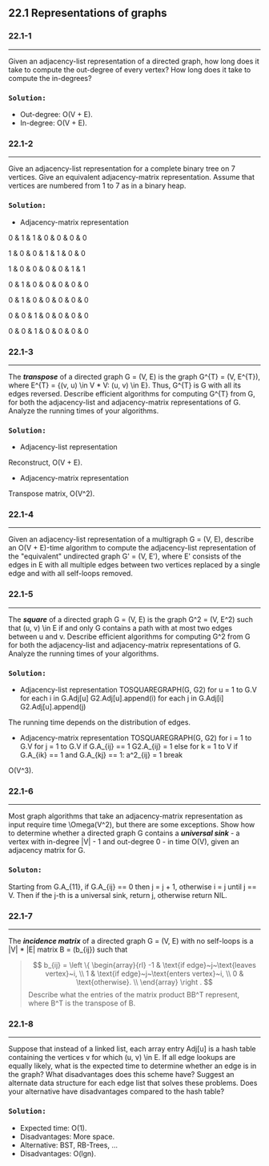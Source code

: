 ## 22.1 Representations of graphs

### 22.1-1
***
Given an adjacency-list representation of a directed graph, how long does it take to compute the out-degree of every vertex? How long 
does it take to compute the in-degrees?

### `Solution:`
* Out-degree: O(V + E).
* In-degree: O(V + E).

### 22.1-2
***
Give an adjacency-list representation for a complete binary tree on 7 vertices. Give an equivalent adjacency-matrix representation. 
Assume that vertices are numbered from 1 to 7 as in a binary heap.

### `Solution:`
* Adjacency-matrix representation

0 & 1 & 1 & 0 & 0 & 0 & 0 

1 & 0 & 0 & 1 & 1 & 0 & 0 

1 & 0 & 0 & 0 & 0 & 1 & 1 

0 & 1 & 0 & 0 & 0 & 0 & 0

0 & 1 & 0 & 0 & 0 & 0 & 0 

0 & 0 & 1 & 0 & 0 & 0 & 0 

0 & 0 & 1 & 0 & 0 & 0 & 0 

### 22.1-3
***
The __*transpose*__ of a directed graph G = (V, E) is the graph G^{T} = (V, E^{T}), where E^{T} = {(v, u) \in V * V: (u, v) \in E}. 
Thus, G^{T} is G with all its edges reversed. Describe efficient algorithms for computing G^{T} from G, for both the adjacency-list 
and adjacency-matrix representations of G. Analyze the running times of your algorithms.

### `Solution:`
* Adjacency-list representation

Reconstruct, O(V + E).

* Adjacency-matrix representation

Transpose matrix, O(V^2).

### 22.1-4
***
Given an adjacency-list representation of a multigraph G = (V, E), describe an O(V + E)-time algorithm to compute the adjacency-list 
representation of the "equivalent" undirected graph G' = (V, E'), where E' consists of the edges in E with all multiple edges 
between two vertices replaced by a single edge and with all self-loops removed.

### 22.1-5
***
The __*square*__ of a directed graph G = (V, E) is the graph G^2 = (V, E^2) such that (u, v) \in E if and only G contains a path 
with at most two edges between u and v. Describe efficient algorithms for computing G^2 from G for both the adjacency-list and 
adjacency-matrix representations of G. Analyze the running times of your algorithms.

### `Solution:`
* Adjacency-list representation
    TOSQUAREGRAPH(G, G2)
        for u = 1 to G.V
            for each i in G.Adj[u]
                G2.Adj[u].append(i)
                for each j in G.Adj[i]
                    G2.Adj[u].append(j)

The running time depends on the distribution of edges.

* Adjacency-matrix representation
    TOSQUAREGRAPH(G, G2)
        for i = 1 to G.V
            for j = 1 to G.V
                if G.A_{ij} == 1
                    G2.A_{ij} = 1
                else
                    for k = 1 to V
                        if G.A_{ik} == 1 and G.A_{kj} == 1:
                            a^2_{ij} = 1
                            break

O(V^3).

### 22.1-6
***
Most graph algorithms that take an adjacency-matrix representation as input require time \Omega(V^2), but there are some exceptions. 
Show how to determine whether a directed graph G contains a __*universal sink*__ - a vertex with in-degree |V| - 1 and out-degree 
0 - in time O(V), given an adjacency matrix for G.

### `Soluton:`
Starting from G.A_{11}, if G.A_{ij} == 0 then j = j + 1, otherwise i = j until j == V. Then if the j-th is a universal sink, 
return j, otherwise return NIL. 

### 22.1-7
***
The __*incidence matrix*__ of a directed graph G = (V, E) with no self-loops is a |V| * |E| matrix B = (b_{ij}) such that

> $$
b_{ij} = \left \{
\begin{array}{rl}
-1 & \text{if edge}~j~\text{leaves vertex}~i, \\
1 & \text{if edge}~j~\text{enters vertex}~i, \\
0 & \text{otherwise}. \\
\end{array}
\right .
$$
> Describe what the entries of the matrix product BB^T represent, where B^T is the transpose of B.

### 22.1-8
***
Suppose that instead of a linked list, each array entry Adj[u] is a hash table containing the vertices v for which (u, v) \in E. If 
all edge lookups are equally likely, what is the expected time to determine whether an edge is in the graph? What disadvantages 
does this scheme have? Suggest an alternate data structure for each edge list that solves these problems. Does your alternative 
have disadvantages compared to the hash table?

### `Solution:`
* Expected time: O(1).
* Disadvantages: More space.
* Alternative: BST, RB-Trees, ...
* Disadvantages: O(lgn).
